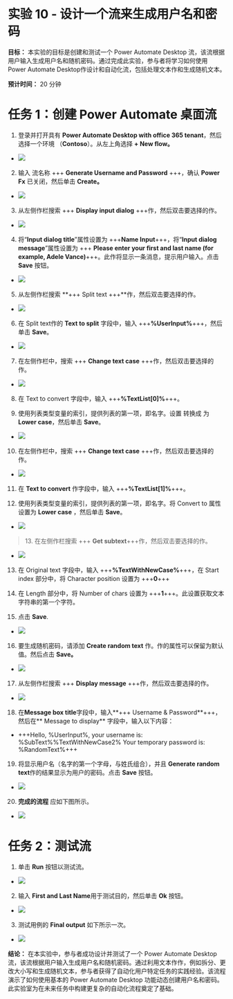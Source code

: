 # 实验 10 - 设计一个流来生成用户名和密码

**目标：** 本实验的目标是创建和测试一个 Power Automate Desktop
流，该流根据用户输入生成用户名和随机密码。通过完成此实验，参与者将学习如何使用
Power Automate Desktop作设计和自动化流，包括处理文本作和生成随机文本。

**预计时间：** 20 分钟

# 任务 1：创建 Power Automate 桌面流

1.  登录并打开具有 **Power Automate Desktop with office 365
    tenant**，然后选择一个环境 （**Contoso**）。从左上角选择 **+ New
    flow。**

- ![](./media/image1.png)

2.  输入 流名称 +++ **Generate Username and Password** +++，确认 **Power
    Fx** 已关闭，然后单击 **Create。**

- ![](./media/image2.png)

3.  从左侧作栏搜索 +++ **Display input dialog**
    +++作，然后双击要选择的作。

- ![](./media/image3.png)

4.  将“**Input dialog title**”属性设置为 +++**Name
    Input**+++，将“**Input dialog message**”属性设置为 +++ **Please
    enter your first and last name (for example, Adele
    Vance)**+++。此作将显示一条消息，提示用户输入。点击 **Save** 按钮。

- ![](./media/image4.png)

5.  从左侧作栏搜索 **+++ Split text +++**作，然后双击要选择的作。

- ![](./media/image5.png)

6.  在 Split text作的 **Text to split** 字段中，输入
    +++**%UserInput%**+++，然后单击 **Save**。

- ![](./media/image6.png)

7.  在左侧作栏中，搜索 +++ **Change text case**
    +++作，然后双击要选择的作。

- ![](./media/image7.png)

8.  在 Text to convert 字段中，输入 +++**%TextList\[0\]%**+++。

9.  使用列表类型变量的索引，提供列表的第一项，即名字。设置 转换成 为
    **Lower case**，然后单击 **Save**。

- ![](./media/image8.png)

10. 在左侧作栏中，搜索 +++ **Change text case**
    +++作，然后双击要选择的作。

- ![](./media/image9.png)

11. 在 **Text to convert** 作字段中，输入 +++**%TextList\[1\]%**+++。

12. 使用列表类型变量的索引，提供列表的第一项，即名字。将 Convert to
    属性设置为 **Lower case** ，然后单击 **Save**。

- ![](./media/image10.png)

> 13\. 在左侧作栏搜索 +++ **Get subtext**+++作，然后双击要选择的作。

- ![](./media/image11.png)

13. 在 Original text 字段中，输入 +++**%TextWithNewCase%**+++，在 Start
    index 部分中，将 Character position 设置为 +++**0**+++

14. 在 Length 部分中，将 Number of chars 设置为
    +++**1**+++。此设置获取文本字符串的第一个字符。

15. 点击 **Save**.

- ![](./media/image12.png)

16. 要生成随机密码，请添加 **Create random text**
    作。作的属性可以保留为默认值。然后点击 **Save。**

- ![](./media/image13.png)

17. 从左侧作栏搜索 +++ **Display message** +++作，然后双击要选择的作。

- ![](./media/image14.png)

18. 在**Message box title**字段中，输入**+++ Username &
    Password**+++，然后在** Message to display** 字段中，输入以下内容：

- +++Hello, %UserInput%, your username is: %SubText%%TextWithNewCase2% Your temporary password is: %RandomText%+++

19. 将显示用户名（名字的第一个字母，与姓氏组合），并且 **Generate random
    text**作的结果显示为用户的密码。点击 **Save** 按钮。

- ![](./media/image15.png)

20. **完成的流程** 应如下图所示。

- ![](./media/image16.png)

# 任务 2：测试流

1.  单击 **Run** 按钮以测试流。

- ![](./media/image17.png)

2.  输入 **First and Last Name**用于测试目的，然后单击 **Ok** 按钮。

- ![](./media/image18.png)

3.  测试用例的 **Final output** 如下所示一次。

- ![](./media/image19.png)

**结论：** 在本实验中，参与者成功设计并测试了一个 Power Automate Desktop
流，该流根据用户输入生成用户名和随机密码。通过利用文本作作，例如拆分、更改大小写和生成随机文本，参与者获得了自动化用户特定任务的实践经验。该流程演示了如何使用基本的
Power Automate Desktop
功能动态创建用户名和密码。此实验室为在未来任务中构建更复杂的自动化流程奠定了基础。
